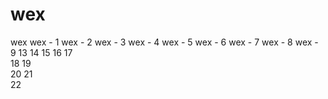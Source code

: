 # wex
wex
wex - 1 
wex - 2
wex - 3
wex - 4
wex - 5
wex - 6
wex - 7
wex - 8
wex - 9
13
14
15
16
17  
18
19  
20
21  
22  